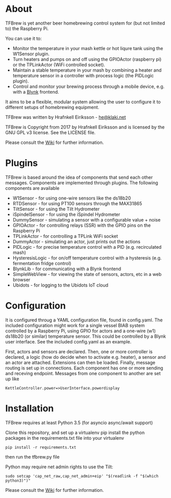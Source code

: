 About
=====

TFBrew is yet another beer homebrewing control system for (but not limited to) the Raspberry Pi.

You can use it to:
+ Monitor the temperature in your mash kettle or hot liqure tank using the W1Sensor plugin.
+ Turn heaters and pumps on and off using the GPIOActor (raspberry pi) or the TPLinkActor (WiFi controlled socket).
+ Maintain a stable temperature in your mash by combining a heater and temperature sensor in a controller
  with process logic (the PIDLogic plugin).
+ Control and monitor your brewing process through a mobile device, e.g. with a [Blynk](http://www.blynk.cc) frontend.

It aims to be a flexible, modular system allowing the user to configure it to different setups
of homebrewing equipment.

TFBrew was written by Hrafnkell Eiríksson - <he@klaki.net>

TFBrew is Copyright from 2017 by Hrafnkell Eiríksson and is licensed by the GNU GPL v3 license.
See the LICENSE file.

Please consult the [Wiki](https://github.com/hrafnkelle/tfbrew/wiki) for further information.

Plugins
=======
TFBrew is based around the idea of components that send each other messages. Components are implemented through plugins.
The following components are available

+ W1Sensor - for using one-wire sensors like the ds18b20
+ RTDSensor - for using PT100 sensors through the MAX31865
+ TiltSensor - for using the Tilt Hydrometer
+ iSpindelSensor - for using the iSpindel Hydrometer
+ DummySensor - simulating a sensor with a configurable value + noise
+ GPIOActor - for controlling relays (SSR) with the GPIO pins on the Raspberry Pi
+ TPLinkActor - for controlling a TPLink WiFi socket
+ DummyActor - simulating an actor, just prints out the actions
+ PIDLogic - for precise temperature control with a PID (e.g. recirculated mash)
+ HysteresisLogic - for on/off temperature control with a hysteresis (e.g. fermentation fridge control)
+ BlynkLib - for communicating with a Blynk frontend
+ SimpleWebView - for viewing the state of sensors, actors, etc in a web browser
+ Ubidots - for logging to the Ubidots IoT cloud

Configuration
=============

It is configured throug a YAML configuration file, found in config.yaml.
The included configuration might work for a single vessel BIAB system controlled by a Raspberry Pi,
using GPIO for actors and a one-wire (w1) ds18b20 (or similar) temperature sensor.
This could be controlled by a Blynk user interface.
See the included config.yaml as an example.

First, actors and sensors are declared.
Then, one or more controller is declared, a logic (how do decide when to activate e.g. heater), a sensor and an actor are attached.
Extensions can then be loaded.
Finally, message routing is set up in connections.
Each component has one or more sending and receving endpoint.
Messages from one component to another are set up like
```
KettleController.power=>UserInterface.powerdisplay
```
Installation
============
TFBrew requires at least Python 3.5 (for asyncio async/await support)

Clone this repository, and set up a virtualenv
pip install the python packages in the requirements.txt file into your virtualenv
```
pip install -r requirements.txt
```

then run the tfbrew.py file

Python may require net admin rights to use the Tilt:
```
sudo setcap 'cap_net_raw,cap_net_admin+eip' "$(readlink -f "$(which python3)")"
```

Please consult the [Wiki](https://github.com/hrafnkelle/tfbrew/wiki) for further information.
